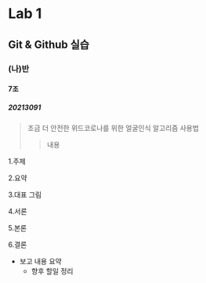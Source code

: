 Lab 1
==========
## Git & Github 실습
### (나)반
#### 7조
##### 20213091
>조금 더 안전한 위드코로나를 위한 얼굴인식 알고리즘 사용법
>>내용


1.주제

2.요약

3.대표 그림

4.서론

5.본론

6.결론

+  보고 내용 요약
    +    향후 할일 정리
